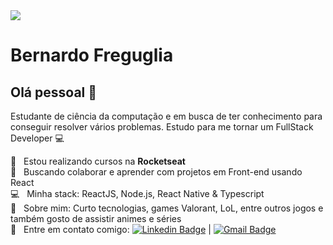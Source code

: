<img width="auto" src="https://github.com/tgmarinho/tgmarinho/blob/master/banner.png">


# Bernardo Freguglia

## Olá pessoal 👋
Estudante de ciência da computação e em busca de ter conhecimento para conseguir resolver vários problemas.
Estudo para me tornar um FullStack Developer :computer:

 :rocket:  &nbsp; Estou realizando cursos na **Rocketseat**
 <br/> :purple_heart: &nbsp; Buscando colaborar e aprender com projetos em Front-end usando React
 <br/> :computer: &nbsp; Minha stack: ReactJS, Node.js, React Native & Typescript
 <br/> 💬  &nbsp; Sobre mim: Curto tecnologias, games Valorant, LoL, entre outros jogos e também gosto de assistir animes e séries
 <br/> :email: &nbsp; Entre em contato comigo: [![Linkedin Badge](https://img.shields.io/badge/-BernardoFreguglia-blue?style=flat-square&logo=Linkedin&logoColor=white&link=https://www.linkedin.com/in/bernardo-freguglia/)](https://www.linkedin.com/in/bernardo-freguglia/) 
| 
[![Gmail Badge](https://img.shields.io/badge/-beefreguglia@gmail.com-c14438?style=flat-square&logo=Gmail&logoColor=white&link=mailto:beefreguglia@gmail.com)](mailto:beefreguglia@gmail.com)
